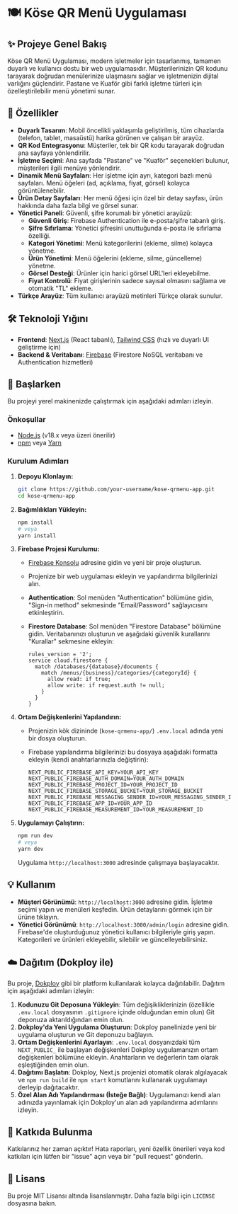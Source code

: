 # 🍽️ Köse QR Menü Uygulaması

## ✨ Projeye Genel Bakış

Köse QR Menü Uygulaması, modern işletmeler için tasarlanmış, tamamen duyarlı ve kullanıcı dostu bir web uygulamasıdır. Müşterilerinizin QR kodunu tarayarak doğrudan menülerinize ulaşmasını sağlar ve işletmenizin dijital varlığını güçlendirir. Pastane ve Kuaför gibi farklı işletme türleri için özelleştirilebilir menü yönetimi sunar.

## 🚀 Özellikler

*   **Duyarlı Tasarım**: Mobil öncelikli yaklaşımla geliştirilmiş, tüm cihazlarda (telefon, tablet, masaüstü) harika görünen ve çalışan bir arayüz.
*   **QR Kod Entegrasyonu**: Müşteriler, tek bir QR kodu tarayarak doğrudan ana sayfaya yönlendirilir.
*   **İşletme Seçimi**: Ana sayfada "Pastane" ve "Kuaför" seçenekleri bulunur, müşterileri ilgili menüye yönlendirir.
*   **Dinamik Menü Sayfaları**: Her işletme için ayrı, kategori bazlı menü sayfaları. Menü öğeleri (ad, açıklama, fiyat, görsel) kolayca görüntülenebilir.
*   **Ürün Detay Sayfaları**: Her menü öğesi için özel bir detay sayfası, ürün hakkında daha fazla bilgi ve görsel sunar.
*   **Yönetici Paneli**: Güvenli, şifre korumalı bir yönetici arayüzü:
    *   **Güvenli Giriş**: Firebase Authentication ile e-posta/şifre tabanlı giriş.
    *   **Şifre Sıfırlama**: Yönetici şifresini unuttuğunda e-posta ile sıfırlama özelliği.
    *   **Kategori Yönetimi**: Menü kategorilerini (ekleme, silme) kolayca yönetme.
    *   **Ürün Yönetimi**: Menü öğelerini (ekleme, silme, güncelleme) yönetme.
    *   **Görsel Desteği**: Ürünler için harici görsel URL'leri ekleyebilme.
    *   **Fiyat Kontrolü**: Fiyat girişlerinin sadece sayısal olmasını sağlama ve otomatik "TL" ekleme.
*   **Türkçe Arayüz**: Tüm kullanıcı arayüzü metinleri Türkçe olarak sunulur.

## 🛠️ Teknoloji Yığını

*   **Frontend**: [Next.js](https://nextjs.org/) (React tabanlı), [Tailwind CSS](https://tailwindcss.com/) (hızlı ve duyarlı UI geliştirme için)
*   **Backend & Veritabanı**: [Firebase](https://firebase.google.com/) (Firestore NoSQL veritabanı ve Authentication hizmetleri)

## 🚀 Başlarken

Bu projeyi yerel makinenizde çalıştırmak için aşağıdaki adımları izleyin.

### Önkoşullar

*   [Node.js](https://nodejs.org/en/) (v18.x veya üzeri önerilir)
*   [npm](https://www.npmjs.com/) veya [Yarn](https://yarnpkg.com/)

### Kurulum Adımları

1.  **Depoyu Klonlayın:**
    ```bash
    git clone https://github.com/your-username/kose-qrmenu-app.git
    cd kose-qrmenu-app
    ```

2.  **Bağımlılıkları Yükleyin:**
    ```bash
    npm install
    # veya
    yarn install
    ```

3.  **Firebase Projesi Kurulumu:**
    *   [Firebase Konsolu](https://console.firebase.google.com/) adresine gidin ve yeni bir proje oluşturun.
    *   Projenize bir web uygulaması ekleyin ve yapılandırma bilgilerinizi alın.
    *   **Authentication**: Sol menüden "Authentication" bölümüne gidin, "Sign-in method" sekmesinde "Email/Password" sağlayıcısını etkinleştirin.
    *   **Firestore Database**: Sol menüden "Firestore Database" bölümüne gidin. Veritabanınızı oluşturun ve aşağıdaki güvenlik kurallarını "Kurallar" sekmesine ekleyin:

        ```firestore
        rules_version = '2';
        service cloud.firestore {
          match /databases/{database}/documents {
            match /menus/{business}/categories/{categoryId} {
              allow read: if true;
              allow write: if request.auth != null;
            }
          }
        }
        ```

4.  **Ortam Değişkenlerini Yapılandırın:**
    *   Projenizin kök dizininde (`kose-qrmenu-app/`) `.env.local` adında yeni bir dosya oluşturun.
    *   Firebase yapılandırma bilgilerinizi bu dosyaya aşağıdaki formatta ekleyin (kendi anahtarlarınızla değiştirin):

        ```
        NEXT_PUBLIC_FIREBASE_API_KEY=YOUR_API_KEY
        NEXT_PUBLIC_FIREBASE_AUTH_DOMAIN=YOUR_AUTH_DOMAIN
        NEXT_PUBLIC_FIREBASE_PROJECT_ID=YOUR_PROJECT_ID
        NEXT_PUBLIC_FIREBASE_STORAGE_BUCKET=YOUR_STORAGE_BUCKET
        NEXT_PUBLIC_FIREBASE_MESSAGING_SENDER_ID=YOUR_MESSAGING_SENDER_ID
        NEXT_PUBLIC_FIREBASE_APP_ID=YOUR_APP_ID
        NEXT_PUBLIC_FIREBASE_MEASUREMENT_ID=YOUR_MEASUREMENT_ID
        ```

5.  **Uygulamayı Çalıştırın:**
    ```bash
    npm run dev
    # veya
    yarn dev
    ```
    Uygulama `http://localhost:3000` adresinde çalışmaya başlayacaktır.

## 💡 Kullanım

*   **Müşteri Görünümü**: `http://localhost:3000` adresine gidin. İşletme seçimi yapın ve menüleri keşfedin. Ürün detaylarını görmek için bir ürüne tıklayın.
*   **Yönetici Görünümü**: `http://localhost:3000/admin/login` adresine gidin. Firebase'de oluşturduğunuz yönetici kullanıcı bilgileriyle giriş yapın. Kategorileri ve ürünleri ekleyebilir, silebilir ve güncelleyebilirsiniz.

## ☁️ Dağıtım (Dokploy ile)

Bu proje, [Dokploy](https://dokploy.com/) gibi bir platform kullanılarak kolayca dağıtılabilir. Dağıtım için aşağıdaki adımları izleyin:

1.  **Kodunuzu Git Deposuna Yükleyin**: Tüm değişikliklerinizin (özellikle `.env.local` dosyasının `.gitignore` içinde olduğundan emin olun) Git deponuza aktarıldığından emin olun.
2.  **Dokploy'da Yeni Uygulama Oluşturun**: Dokploy panelinizde yeni bir uygulama oluşturun ve Git deponuzu bağlayın.
3.  **Ortam Değişkenlerini Ayarlayın**: `.env.local` dosyanızdaki tüm `NEXT_PUBLIC_` ile başlayan değişkenleri Dokploy uygulamanızın ortam değişkenleri bölümüne ekleyin. Anahtarların ve değerlerin tam olarak eşleştiğinden emin olun.
4.  **Dağıtımı Başlatın**: Dokploy, Next.js projenizi otomatik olarak algılayacak ve `npm run build` ile `npm start` komutlarını kullanarak uygulamayı derleyip dağıtacaktır.
5.  **Özel Alan Adı Yapılandırması (İsteğe Bağlı)**: Uygulamanızı kendi alan adınızda yayınlamak için Dokploy'un alan adı yapılandırma adımlarını izleyin.

## 🤝 Katkıda Bulunma

Katkılarınız her zaman açıktır! Hata raporları, yeni özellik önerileri veya kod katkıları için lütfen bir "issue" açın veya bir "pull request" gönderin.

## 📄 Lisans

Bu proje MIT Lisansı altında lisanslanmıştır. Daha fazla bilgi için `LICENSE` dosyasına bakın.